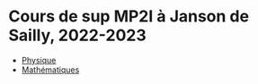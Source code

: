 # Cours de sup MP2I à Janson de Sailly, 2022-2023
- [Physique](Physique-mp2I)
- [Mathématiques](Mathématiques-mp2i)
